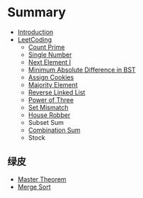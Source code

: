 # Summary

* [Introduction](README.md)
* [LeetCoding](chapter1.md)
  * [Count Prime](chapter1/count-prime.md)
  * [Single Number](chapter1/single-number.md)
  * [Next Element I](chapter1/next-element-i.md)
  * [Minimum Absolute Difference in BST](chapter1/minimum-absolute-difference-in-bst.md)
  * [Assign Cookies](chapter1/assign-cookies.md)
  * [Majority Element](chapter1/majority-element.md)
  * [Reverse Linked List](chapter1/reverse-linked-list.md)
  * [Power of Three](chapter1/power-of-three.md)
  * [Set Mismatch](chapter1/set-mismatch.md)
  * [House Robber](chapter1/house-robber.md)
  * Subset Sum
  * [Combination Sum](chapter1/combination-sum.md)
  * Stock

## 绿皮

* [Master Theorem](lv-pi/master-theorem.md)
* [Merge Sort](lv-pi/merge-sort.md)

